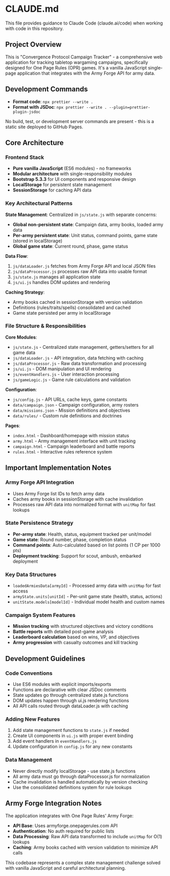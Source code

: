 # CLAUDE.md

This file provides guidance to Claude Code (claude.ai/code) when working with code in this repository.

## Project Overview

This is "Convergence Protocol Campaign Tracker" - a comprehensive web application for tracking tabletop wargaming campaigns, specifically designed for One Page Rules (OPR) games. It's a vanilla JavaScript single-page application that integrates with the Army Forge API for army data.

## Development Commands

- **Format code**: `npx prettier --write .`
- **Format with JSDoc**: `npx prettier --write . --plugin=prettier-plugin-jsdoc`

No build, test, or development server commands are present - this is a static site deployed to GitHub Pages.

## Core Architecture

### Frontend Stack
- **Pure vanilla JavaScript** (ES6 modules) - no frameworks
- **Modular architecture** with single-responsibility modules
- **Bootstrap 5.3.3** for UI components and responsive design
- **LocalStorage** for persistent state management
- **SessionStorage** for caching API data

### Key Architectural Patterns

**State Management**: Centralized in `js/state.js` with separate concerns:
- **Global non-persistent state**: Campaign data, army books, loaded army data
- **Per-army persistent state**: Unit status, command points, game state (stored in localStorage)
- **Global game state**: Current round, phase, game status

**Data Flow**: 
1. `js/dataLoader.js` fetches from Army Forge API and local JSON files
2. `js/dataProcessor.js` processes raw API data into usable format
3. `js/state.js` manages all application state
4. `js/ui.js` handles DOM updates and rendering

**Caching Strategy**:
- Army books cached in sessionStorage with version validation
- Definitions (rules/traits/spells) consolidated and cached
- Game state persisted per army in localStorage

### File Structure & Responsibilities

**Core Modules**:
- `js/state.js` - Centralized state management, getters/setters for all game data
- `js/dataLoader.js` - API integration, data fetching with caching
- `js/dataProcessor.js` - Raw data transformation and processing
- `js/ui.js` - DOM manipulation and UI rendering
- `js/eventHandlers.js` - User interaction processing
- `js/gameLogic.js` - Game rule calculations and validation

**Configuration**:
- `js/config.js` - API URLs, cache keys, game constants
- `data/campaign.json` - Campaign configuration, army rosters
- `data/missions.json` - Mission definitions and objectives
- `data/rules/` - Custom rule definitions and doctrines

**Pages**:
- `index.html` - Dashboard/homepage with mission status
- `army.html` - Army management interface with unit tracking
- `campaign.html` - Campaign leaderboard and battle reports
- `rules.html` - Interactive rules reference system

## Important Implementation Notes

### Army Forge API Integration
- Uses Army Forge list IDs to fetch army data
- Caches army books in sessionStorage with cache invalidation
- Processes raw API data into normalized format with `unitMap` for fast lookups

### State Persistence Strategy
- **Per-army state**: Health, status, equipment tracked per unit/model
- **Game state**: Round number, phase, completion status
- **Command points**: Auto-calculated based on list points (1 CP per 1000 pts)
- **Deployment tracking**: Support for scout, ambush, embarked deployment

### Key Data Structures
- `loadedArmiesData[armyId]` - Processed army data with `unitMap` for fast access
- `armyState.units[unitId]` - Per-unit game state (health, status, actions)
- `unitState.models[modelId]` - Individual model health and custom names

### Campaign System Features
- **Mission tracking** with structured objectives and victory conditions
- **Battle reports** with detailed post-game analysis
- **Leaderboard calculation** based on wins, VP, and objectives
- **Army progression** with casualty outcomes and kill tracking

## Development Guidelines

### Code Conventions
- Use ES6 modules with explicit imports/exports
- Functions are declarative with clear JSDoc comments
- State updates go through centralized state.js functions
- DOM updates happen through ui.js rendering functions
- All API calls routed through dataLoader.js with caching

### Adding New Features
1. Add state management functions to `state.js` if needed
2. Create UI components in `ui.js` with proper event binding
3. Add event handlers in `eventHandlers.js`
4. Update configuration in `config.js` for any new constants

### Data Management
- Never directly modify localStorage - use state.js functions
- All army data must go through dataProcessor.js for normalization
- Cache invalidation is handled automatically by version checking
- Use the consolidated definitions system for rule lookups

## Army Forge Integration Notes

The application integrates with One Page Rules' Army Forge:
- **API Base**: Uses armyforge.onepagerules.com API
- **Authentication**: No auth required for public lists
- **Data Processing**: Raw API data transformed to include `unitMap` for O(1) lookups
- **Caching**: Army books cached with version validation to minimize API calls

This codebase represents a complex state management challenge solved with vanilla JavaScript and careful architectural planning.